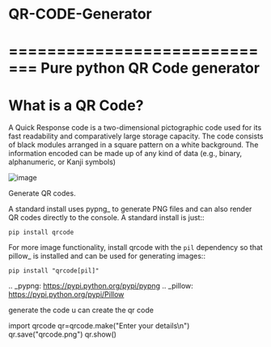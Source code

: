 # QR-CODE-Generator

=============================
Pure python QR Code generator
=============================

What is a QR Code?
==================

A Quick Response code is a two-dimensional pictographic code used for its fast
readability and comparatively large storage capacity. The code consists of
black modules arranged in a square pattern on a white background. The
information encoded can be made up of any kind of data (e.g., binary,
alphanumeric, or Kanji symbols)

![image](https://user-images.githubusercontent.com/108206047/197936470-ad1b6024-4a32-4349-975e-ad49c3819d98.png)


Generate QR codes.

A standard install uses pypng_ to generate PNG files and can also render QR
codes directly to the console. A standard install is just::

    pip install qrcode

For more image functionality, install qrcode with the ``pil`` dependency so
that pillow_ is installed and can be used for generating images::

    pip install "qrcode[pil]"

.. _pypng: https://pypi.python.org/pypi/pypng
.. _pillow: https://pypi.python.org/pypi/Pillow

generate the code u can create the qr code

import qrcode
qr=qrcode.make("Enter your details\n")
qr.save("qrcode.png")
qr.show()
